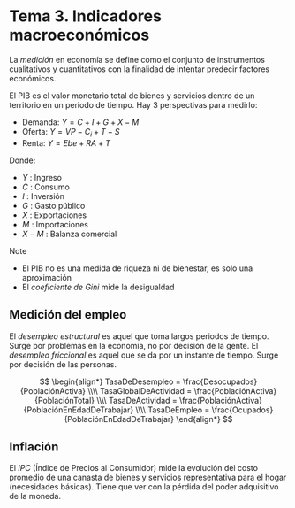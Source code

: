# Tema 3. Indicadores macroeconómicos

La _medición_ en economía se define como el conjunto de instrumentos cualitativos y cuantitativos con la finalidad de intentar predecir factores económicos.

El PIB es el valor monetario total de bienes y servicios dentro de un territorio en un periodo de tiempo.
Hay 3 perspectivas para medirlo:

- Demanda: $Y = C + I + G + X - M$
- Oferta: $Y = VP - C_{i} + T - S$
- Renta: $Y = Ebe + RA + T$

Donde:
- $Y$ : Ingreso
- $C$ : Consumo
- $I$ : Inversión
- $G$ : Gasto público
- $X$ : Exportaciones
- $M$ : Importaciones
- $X - M$ : Balanza comercial

>[!Note]
>- El PIB no es una medida de riqueza ni de bienestar, es solo una aproximación
>- El _coeficiente de Gini_ mide la desigualdad


## Medición del empleo

El _desempleo estructural_ es aquel que toma largos periodos de tiempo.  Surge por problemas en la economía, no por decisión de la gente.
El _desempleo friccional_ es aquel que se da por un instante de tiempo. Surge por decisión de las personas.

$$
\begin{align*}
	TasaDeDesempleo = \frac{Desocupados}{PoblaciónActiva} \\\\
	TasaGlobalDeActividad = \frac{PoblaciónActiva}{PoblaciónTotal} \\\\
	TasaDeActividad = \frac{PoblaciónActiva}{PoblaciónEnEdadDeTrabajar} \\\\
	TasaDeEmpleo = \frac{Ocupados}{PoblaciónEnEdadDeTrabajar}
\end{align*}
$$


## Inflación

El _IPC_ (Índice de Precios al Consumidor) mide la evolución del costo promedio de una canasta de bienes y servicios representativa para el hogar (necesidades básicas). Tiene que ver con la pérdida del poder adquisitivo de la moneda.

